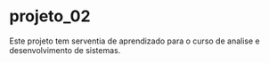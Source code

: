 # projeto_02
Este projeto tem serventia de aprendizado para o curso de analise e desenvolvimento de sistemas.
